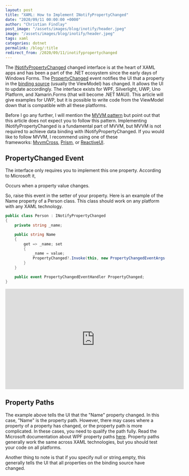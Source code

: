 ```yaml
---
layout: post
title: "XAML: How to Implement INotifyPropertyChanged"
date: "2020/09/11 00:00:00 +0000"
author: "Christian Findlay"
post_image: "/assets/images/blog/inotify/header.jpeg"
image: "/assets/images/blog/inotify/header.jpeg"
tags: xaml
categories: dotnet
permalink: /blog/:title
redirect_from: /2020/09/11/inotifypropertychanged
---
```


The [INotifyPropertyChanged](https://docs.microsoft.com/en-us/dotnet/api/system.componentmodel.inotifypropertychanged?view=netcore-3.1) changed interface is at the heart of XAML apps and has been a part of the .NET ecosystem since the early days of Windows Forms. The [PropertyChanged](https://docs.microsoft.com/en-us/dotnet/api/system.componentmodel.inotifypropertychanged.propertychanged?view=netcore-3.1) event notifies the UI that a property in the [binding source](https://docs.microsoft.com/en-us/windows/uwp/data-binding/data-binding-in-depth#binding-source) (usually the ViewModel) has changed. It allows the UI to update accordingly. The interface exists for WPF, Silverlight, UWP, Uno Platform, and Xamarin.Forms (that will become .NET MAUI). This article will give examples for UWP, but it is possible to write code from the ViewModel down that is compatible with all these platforms.

Before I go any further, I will mention the [MVVM pattern](https://docs.microsoft.com/en-us/archive/msdn-magazine/2009/february/patterns-wpf-apps-with-the-model-view-viewmodel-design-pattern) but point out that this article does not expect you to follow this pattern. Implementing INotifyPropertyChanged is a fundamental part of MVVM, but MVVM is not required to achieve data binding with INotifyPropertyChanged. If you would like to follow MVVM, I recommend using one of these frameworks: [MvvmCross](https://www.mvvmcross.com/), [Prism](https://prismlibrary.com/), or [ReactiveUI](https://www.reactiveui.net/). 

PropertyChanged Event
---------------------

The interface only requires you to implement this one property. According to Microsoft it,

Occurs when a property value changes.

So, raise this event in the setter of your property. Here is an example of the Name property of a Person class. This class should work on any platform with any XAML technology.

```csharp
public class Person : INotifyPropertyChanged
{
    private string _name;

    public string Name
    {
        get => _name; set
        {
            _name = value;
            PropertyChanged?.Invoke(this, new PropertyChangedEventArgs(nameof(Name)));
        }
    }

    public event PropertyChangedEventHandler PropertyChanged;
}
```

<iframe width="560" height="315" src="https://www.youtube.com/embed/gQykzOhMwvY" title="How To Implement INotifyPropertyChanged" frameborder="0" allow="accelerometer; autoplay; clipboard-write; encrypted-media; gyroscope; picture-in-picture; web-share" allowfullscreen></iframe>
    
    

Property Paths
--------------

The example above tells the UI that the "Name" property changed. In this case, "Name" is the property path. However, there may cases where a property of a property has changed, or the property path is more complicated. In these cases, you need to qualify the path fully. Read the Microsoft documentation about WPF property paths [here](https://docs.microsoft.com/en-in/dotnet/desktop/wpf/advanced/propertypath-xaml-syntax?view=netframeworkdesktop-4.8). Property paths generally work the same across XAML technologies, but you should test your code on all platforms.

Another thing to note is that if you specify null or string.empty, this generally tells the UI that all properties on the binding source have changed. 